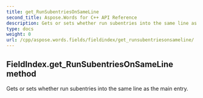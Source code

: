 ```yaml
---
title: get_RunSubentriesOnSameLine
second_title: Aspose.Words for C++ API Reference
description: Gets or sets whether run subentries into the same line as the main entry. 
type: docs
weight: 0
url: /cpp/aspose.words.fields/fieldindex/get_runsubentriesonsameline/
---
```

## FieldIndex.get_RunSubentriesOnSameLine method


Gets or sets whether run subentries into the same line as the main entry.

